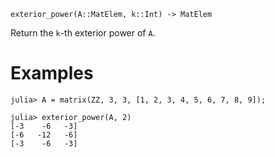 ```
exterior_power(A::MatElem, k::Int) -> MatElem
```

Return the `k`-th exterior power of `A`.

# Examples

```jldoctest
julia> A = matrix(ZZ, 3, 3, [1, 2, 3, 4, 5, 6, 7, 8, 9]);

julia> exterior_power(A, 2)
[-3    -6   -3]
[-6   -12   -6]
[-3    -6   -3]
```

